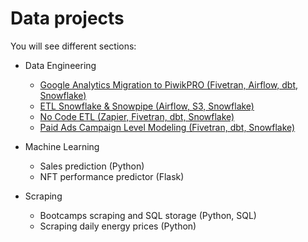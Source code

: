 # Data projects

You will see different sections:

- Data Engineering

  - [Google Analytics Migration to PiwikPRO (Fivetran, Airflow, dbt, Snowflake)](https://github.com/aboyalejandro/data-projects/tree/master/data_engineering/google_analytics_migration)
  - [ETL Snowflake & Snowpipe (Airflow, S3, Snowflake)](https://github.com/aboyalejandro/data-projects/tree/master/data_engineering/etl_snowflake_snowpipe)
  - [No Code ETL (Zapier, Fivetran, dbt, Snowflake)](https://github.com/aboyalejandro/data-projects/tree/master/data_engineering/no_code_etl)
  - [Paid Ads Campaign Level Modeling (Fivetran, dbt, Snowflake)](https://github.com/aboyalejandro/data-projects/tree/master/data_engineering/ads_platforms_campaign_modeling)

  
- Machine Learning
  - Sales prediction (Python)
  - NFT performance predictor (Flask)
- Scraping
  - Bootcamps scraping and SQL storage (Python, SQL)
  - Scraping daily energy prices (Python)